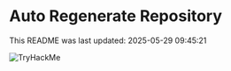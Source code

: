 # Auto Regenerate Repository

This README was last updated: 2025-05-29 09:45:21

 ![TryHackMe](https://tryhackme.com/badge/533634)